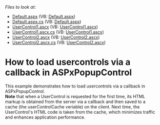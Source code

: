 <!-- default file list -->
*Files to look at*:

* [Default.aspx](./CS/WebSite/Default.aspx) (VB: [Default.aspx](./VB/WebSite/Default.aspx))
* [Default.aspx.cs](./CS/WebSite/Default.aspx.cs) (VB: [Default.aspx](./VB/WebSite/Default.aspx))
* [UserControl1.ascx](./CS/WebSite/UserControl1.ascx) (VB: [UserControl1.ascx](./VB/WebSite/UserControl1.ascx))
* [UserControl1.ascx.cs](./CS/WebSite/UserControl1.ascx.cs) (VB: [UserControl1.ascx](./VB/WebSite/UserControl1.ascx))
* [UserControl2.ascx](./CS/WebSite/UserControl2.ascx) (VB: [UserControl2.ascx](./VB/WebSite/UserControl2.ascx))
* [UserControl2.ascx.cs](./CS/WebSite/UserControl2.ascx.cs) (VB: [UserControl2.ascx](./VB/WebSite/UserControl2.ascx))
<!-- default file list end -->
# How to load usercontrols via a callback in ASPxPopupControl


<p>This example demonstrates how to load usercontrols via a callback in ASPxPopupControl.<br />
<strong>Note</strong> that when a UserControl is requested for the first time, its HTML markup is obtained from the server via a callback and then saved to a cache (the userControlCache veriable) on the client. Next time, the UserControl's HTML code is taken from the cache, which minimizes traffic and enhances application performance.</p>

<br/>


